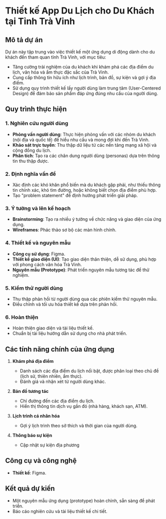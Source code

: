# Thiết kế App Du Lịch cho Du Khách tại Tỉnh Trà Vinh

## Mô tả dự án
Dự án này tập trung vào việc thiết kế một ứng dụng di động dành cho du khách đến tham quan tỉnh Trà Vinh, với mục tiêu:

- Tăng cường trải nghiệm của du khách khi khám phá các địa điểm du lịch, văn hóa và ẩm thực đặc sắc của Trà Vinh.
- Cung cấp thông tin hữu ích như lịch trình, bản đồ, sự kiện và gợi ý địa điểm.
- Sử dụng quy trình thiết kế lấy người dùng làm trung tâm (User-Centered Design) để đảm bảo sản phẩm đáp ứng đúng nhu cầu của người dùng.

## Quy trình thực hiện

### 1. Nghiên cứu người dùng
- **Phỏng vấn người dùng**: Thực hiện phỏng vấn với các nhóm du khách (nội địa và quốc tế) để hiểu nhu cầu và mong đợi khi đến Trà Vinh.
- **Khảo sát trực tuyến**: Thu thập dữ liệu từ các nền tảng mạng xã hội và cộng đồng du lịch.
- **Phân tích**: Tạo ra các chân dung người dùng (personas) dựa trên thông tin thu thập được.

### 2. Định nghĩa vấn đề
- Xác định các khó khăn phổ biến mà du khách gặp phải, như thiếu thông tin chính xác, khó tìm đường, hoặc không biết chọn địa điểm phù hợp.
- Tạo "problem statement" để định hướng phát triển giải pháp.

### 3. Ý tưởng và lên kế hoạch
- **Brainstorming**: Tạo ra nhiều ý tưởng về chức năng và giao diện của ứng dụng.
- **Wireframes**: Phác thảo sơ bộ các màn hình chính.

### 4. Thiết kế và nguyên mẫu
- **Công cụ sử dụng**: Figma.
- **Thiết kế giao diện (UI)**: Tạo giao diện thân thiện, dễ sử dụng, phù hợp với phong cách văn hóa Trà Vinh.
- **Nguyên mẫu (Prototype)**: Phát triển nguyên mẫu tương tác để thử nghiệm.

### 5. Kiểm thử người dùng
- Thu thập phản hồi từ người dùng qua các phiên kiểm thử nguyên mẫu.
- Điều chỉnh và tối ưu hóa thiết kế dựa trên phản hồi.

### 6. Hoàn thiện
- Hoàn thiện giao diện và tài liệu thiết kế.
- Chuẩn bị tài liệu hướng dẫn sử dụng cho nhà phát triển.

## Các tính năng chính của ứng dụng

1. **Khám phá địa điểm**
   - Danh sách các địa điểm du lịch nổi bật, được phân loại theo chủ đề (lịch sử, thiên nhiên, ẩm thực).
   - Đánh giá và nhận xét từ người dùng khác.

2. **Bản đồ tương tác**
   - Chỉ đường đến các địa điểm du lịch.
   - Hiển thị thông tin dịch vụ gần đó (nhà hàng, khách sạn, ATM).

3. **Lịch trình cá nhân hóa**
   - Gợi ý lịch trình theo sở thích và thời gian của người dùng.

4. **Thông báo sự kiện**
   - Cập nhật sự kiện địa phương 

## Công cụ và công nghệ
- **Thiết kế**: Figma.

## Kết quả dự kiến
- Một nguyên mẫu ứng dụng (prototype) hoàn chỉnh, sẵn sàng để phát triển.
- Báo cáo nghiên cứu và tài liệu thiết kế chi tiết.
